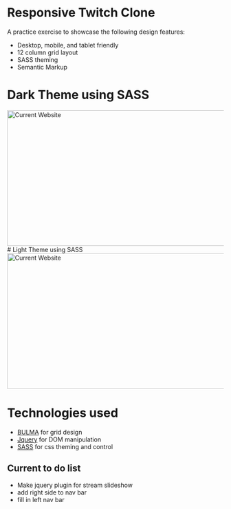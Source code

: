 # Responsive Twitch Clone

A practice exercise to showcase the following design features:
* Desktop, mobile, and tablet friendly
* 12 column grid layout
* SASS theming
* Semantic Markup

# Dark Theme using SASS
<img src="https://i.imgur.com/LDuwqC3.jpg" alt="Current Website" style="max-width:100%;" width="600" height="315">
# Light Theme using SASS
<img src="https://i.imgur.com/KrCyFCI.jpg" alt="Current Website" style="max-width:100%;" width="600" height="315">

# Technologies used
* [BULMA](https://bulma.io/) for grid design
* [Jquery](https://jquery.com/) for DOM manipulation
* [SASS](http://sass-lang.com/) for css theming and control

## Current to do list

* Make jquery plugin for stream slideshow
* add right side to nav bar
* fill in left nav bar
